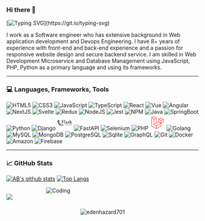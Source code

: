 

### Hi there 👋

[![Typing SVG](https://readme-typing-svg.herokuapp.com?font=Fira+Code&color=8CF7A4&pause=1000&width=435&lines=I+am+edenhazard701.;)](https://git.io/typing-svg)

I work as a Software engineer who has extensive background in Web application development and Devops Engineering. I have 8+ years of experience with front-end and back-end experience and a passion for responsive website design and secure backend service. I am skilled in Web Development Microservice and Database Management  using JavaScript, PHP, Python as a primary language and using its frameworks.

---

### 💻 Languages, Frameworks, Tools

<div dir="auto">
  <img title="HTML5" src="https://user-images.githubusercontent.com/105991279/198417598-f09d2e07-fe34-41ad-92d4-d6402cfd9cfb.svg" alt="HTML5" width="40" height="40" style="max-width: 100%; visibility: visible;" data-xblocker="passed">  
  <img title="CSS3" src="https://user-images.githubusercontent.com/105991279/198417602-f68f62ae-229c-411d-bb6c-40c527dc8370.svg" alt="CSS3" width="40" height="40" style="max-width: 100%; visibility: visible;" data-xblocker="passed">  
  <img title="JavaScript" src="https://user-images.githubusercontent.com/105991279/198417591-bedeed09-a840-4359-b1fc-2ec3c94f5640.svg" alt="JavaScript" width="40" height="40" style="max-width: 100%; visibility: visible;" data-xblocker="passed">  
  <img title="TypeScript" src="https://user-images.githubusercontent.com/105991279/198417586-b42fd9d3-482b-4ba4-bb7b-b916add2f9a4.svg" alt="TypeScript" width="40" height="40" style="max-width: 100%; visibility: visible;" data-xblocker="passed">  
  <img title="React" src="https://user-images.githubusercontent.com/105991279/198417613-b129d5ca-216e-4392-bc7b-e1ed22d849d4.svg" alt="React" width="40" height="40" style="max-width: 100%; visibility: visible;" data-xblocker="passed">  
  <img title="Vue" src="https://user-images.githubusercontent.com/105991279/198417611-5d83a3db-9655-493b-b516-28da8db770e9.svg" alt="Vue" width="40" height="40" style="max-width: 100%; visibility: visible;" data-xblocker="passed">  
  <img title="Angular" src="https://user-images.githubusercontent.com/105991279/198417615-c05032bf-bd96-4ab0-a5ec-4f4742dcaa04.svg" alt="Angular" width="40" height="40" style="max-width: 100%; visibility: visible;" data-xblocker="passed">
  <img title="NextJS" src="https://user-images.githubusercontent.com/105991279/198417610-7bbe0b9d-782a-4848-9ffa-736f917ccb88.svg" alt="NextJS" width="40" height="40" style="max-width: 100%; visibility: visible;" data-xblocker="passed">  
  <img title="Svelte" src="https://user-images.githubusercontent.com/105991279/198417609-4d200896-b9b4-4f4a-aea0-f37418f872be.svg" alt="Svelte" width="40" height="40" style="max-width: 100%; visibility: visible;" data-xblocker="passed">  
  <img title="Redux" src="https://user-images.githubusercontent.com/105991279/198417606-f278bc91-6f1b-4c2c-9395-45c3b86f05cc.svg" alt="Redux" width="40" height="40" style="max-width: 100%; visibility: visible;" data-xblocker="passed">  
  <img title="NodeJS" src="https://user-images.githubusercontent.com/105991279/198417580-c746727b-cf83-450f-b702-1563531103ba.svg" alt="NodeJS" width="40" height="40" style="max-width: 100%; visibility: visible;" data-xblocker="passed">   
  <img title="Jest" src="https://user-images.githubusercontent.com/105991279/198417595-ad134487-fd4b-4e90-8834-aa534d467a1d.svg" alt="Jest" width="40" height="40" style="max-width: 100%; visibility: visible;" data-xblocker="passed">  
  <img title="NPM" src="https://user-images.githubusercontent.com/105991279/198417635-028f9362-1c28-49e4-a9f1-6c75c17b37f3.svg" alt="NPM" width="40" height="40" style="max-width: 100%; visibility: visible;" data-xblocker="passed">    
  <img title="Java" src="https://user-images.githubusercontent.com/105991279/198524380-c66e0e03-ef19-474f-9d1e-327ff7907932.png" alt="Java" width="40" height="40" style="max-width: 100%; visibility: visible;" data-xblocker="passed">    
  <img title="SpringBoot" src="https://user-images.githubusercontent.com/105991279/198524391-d8581ffb-53c5-480c-a7f0-dfe9db5d550e.png" alt="SpringBoot" width="40" height="40" style="max-width: 100%; visibility: visible;" data-xblocker="passed">    
  <img title="Python" src="https://user-images.githubusercontent.com/105991279/198417579-efa3c3fc-ed2a-4d37-9587-c374b3d8bf6f.svg" alt="Python" width="40" height="40" style="max-width: 100%; visibility: visible;" data-xblocker="passed">  
  <img title="Django" src="https://user-images.githubusercontent.com/105991279/198417577-95dd1547-8e12-4747-806f-b125df846b81.svg" alt="Django" width="40" height="40" style="max-width: 100%; visibility: visible;" data-xblocker="passed">
  <img title="Flask" src="https://raw.githubusercontent.com/github/explore/80688e429a7d4ef2fca1e82350fe8e3517d3494d/topics/flask/flask.png" alt="flask" width="40" height="40" style="max-width: 100%; visibility: visible;" data-xblocker="passed">
  <img title="FastAPI" src="https://user-images.githubusercontent.com/105991279/198417574-6185b33c-0638-4287-bd68-dc934d68dd33.svg" alt="FastAPI" width="40" height="40" style="max-width: 100%; visibility: visible;" data-xblocker="passed">  
  <img title="Selenium" src="https://user-images.githubusercontent.com/105991279/198417571-c0accddb-a67f-4aca-a04b-72f5cc1765ad.svg" alt="Selenium" width="40" height="40" style="max-width: 100%; visibility: visible;" data-xblocker="passed">  
  <img title="PHP" src="https://user-images.githubusercontent.com/105991279/198417568-c37a8558-fdee-4b05-adbc-3dd04d3e2fd8.svg" alt="PHP" width="40" height="40" style="max-width: 100%; visibility: visible;" data-xblocker="passed">
  <img title="Laravel" src="https://raw.githubusercontent.com/github/explore/56a826d05cf762b2b50ecbe7d492a839b04f3fbf/topics/laravel/laravel.png" alt="Laravel" width="40" height="40" style="max-width: 100%; visibility: visible;" data-xblocker="passed">
  <img title="Golang" src="https://user-images.githubusercontent.com/105991279/198417630-3e633821-b109-4f2a-bffc-c039d7cb342e.svg" alt="Golang" width="40" height="40" style="max-width: 100%; visibility: visible;" data-xblocker="passed">  
  <img title="MySQL" src="https://user-images.githubusercontent.com/105991279/198417638-f8d2f562-2d82-44e7-a9fd-370a9e411c8f.svg" alt="MySQL" width="40" height="40" style="max-width: 100%; visibility: visible;" data-xblocker="passed">  
  <img title="MongoDB" src="https://user-images.githubusercontent.com/105991279/198417565-ae5c07a3-5691-4b13-a042-59752829179c.svg" alt="MongoDB" width="40" height="40" style="max-width: 100%; visibility: visible;" data-xblocker="passed">  
  <img title="PostgreSQL" src="https://user-images.githubusercontent.com/105991279/198417562-47d864e4-68fb-4346-b9bb-11b1b4ca2b67.svg" alt="PostgreSQL" width="40" height="40" style="max-width: 100%; visibility: visible;" data-xblocker="passed">  
  <img title="Sqlite" src="https://user-images.githubusercontent.com/105991279/198417554-ffb3b9f3-08fe-4593-94b3-bd9dcdc0dcd8.svg" alt="Sqlite" width="40" height="40" style="max-width: 100%; visibility: visible;" data-xblocker="passed">  
  <img title="GraphQL" src="https://user-images.githubusercontent.com/105991279/198417558-b83af790-d823-4559-a89d-5c69c412750f.svg" alt="GraphQL" width="40" height="40" style="max-width: 100%; visibility: visible;" data-xblocker="passed">  
  <img title="Git" src="https://user-images.githubusercontent.com/105991279/198417628-8c467bb1-eabf-4b8e-9932-50017ac20ec0.svg" alt="Git" width="40" height="40" style="max-width: 100%; visibility: visible;" data-xblocker="passed">  
  <img title="Docker" src="https://user-images.githubusercontent.com/105991279/198417636-2f74ee87-9164-42da-9b1c-0533b2997d73.svg" alt="Docker" width="40" height="40" style="max-width: 100%; visibility: visible;" data-xblocker="passed">  
  <img title="Amazon" src="https://user-images.githubusercontent.com/105991279/198417633-5d042263-b3fe-45c0-b824-1bddbf55fd84.svg" alt="Amazon" width="40" height="40" style="max-width: 100%; visibility: visible;" data-xblocker="passed">  
  <img title="Firebase" src="https://user-images.githubusercontent.com/105991279/198417641-64e457e0-e309-4196-804c-50b52ef77ffb.svg" alt="Firebase" width="40" height="40" style="max-width: 100%; visibility: visible;" data-xblocker="passed">  
</div>

</p>

---

### 📈 GitHub Stats 

[![AB's github stats](https://github-readme-stats.vercel.app/api?username=edenhazard701&count_private=true&show_icons=true)](https://github.com/anuraghazra/github-readme-stats)
[![Top Langs](https://github-readme-stats.vercel.app/api/top-langs/?username=edenhazard701&layout=compact&langs_count=10)](https://github.com/anuraghazra/github-readme-stats)

<img align="right" alt="Coding" width="400" src="https://media.giphy.com/media/qgQUggAC3Pfv687qPC/giphy.gif"><br />
<img src="https://github-readme-stats.vercel.app/api/top-langs/?username=edenhazard701&theme=blue-green">
<p align="center" style='margin:20px'> <img src="https://komarev.com/ghpvc/?username=edenhazard701&label=Profile%20views&color=0e75b6&style=flat" alt="edenhazard701" width='200'/> </p>
